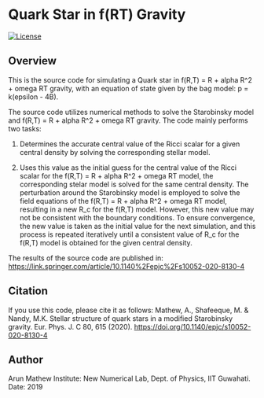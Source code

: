 # Quark Star in f(RT) Gravity

[![License](https://img.shields.io/badge/license-MIT-blue.svg)](LICENSE)

## Overview

This is the source code for simulating a Quark star in f(R,T) = R + alpha R^2 + omega RT gravity, with an equation of state given by the bag model: p = k(epsilon - 4B).

The source code utilizes numerical methods to solve the Starobinsky model and f(R,T) = R + alpha R^2 + omega RT gravity. The code mainly performs two tasks:

1. Determines the accurate central value of the Ricci scalar for a given central density by solving the corresponding stellar model.

2. Uses this value as the initial guess for the central value of the Ricci scalar for the f(R,T) = R + alpha R^2 + omega RT model, the corresponding stelar model is solved for the same central density. The perturbation around the Starobinsky model is employed to solve the field equations of the f(R,T) = R + alpha R^2 + omega RT model, resulting in a new R_c for the f(R,T) model. However, this new value may not be consistent with the boundary conditions. To ensure convergence, the new value is taken as the initial value for the next simulation, and this process is repeated iteratively until a consistent value of R_c for the f(R,T) model is obtained for the given central density.

The results of the source code are published in: https://link.springer.com/article/10.1140%2Fepjc%2Fs10052-020-8130-4

## Citation

If you use this code, please cite it as follows:
Mathew, A., Shafeeque, M. & Nandy, M.K. Stellar structure of quark stars in a modified Starobinsky gravity. Eur. Phys. J. C 80, 615 (2020). https://doi.org/10.1140/epjc/s10052-020-8130-4

## Author
Arun Mathew
Institute: New Numerical Lab, Dept. of Physics, IIT Guwahati.
Date: 2019

